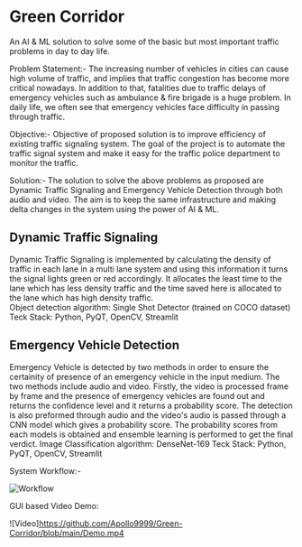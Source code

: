 # Green Corridor

An AI & ML solution to solve some of the basic but most important traffic problems in day to day life.

Problem Statement:- The increasing number of vehicles in cities can cause high volume of traffic, and implies that traffic congestion has become more critical nowadays. In addition to that, fatalities due to traffic delays of emergency vehicles such as ambulance & fire brigade is a huge problem. In daily life, we often see that emergency vehicles face difficulty in passing through traffic.

Objective:- Objective of proposed solution is to improve efficiency of existing traffic signaling system. The goal of the project is to automate the traffic signal system and make it easy for the traffic police department to monitor the traffic.

Solution:- The solution to solve the above problems as proposed are Dynamic Traffic Signaling and Emergency Vehicle Detection through both audio and video. The aim is to keep the same infrastructure and making delta changes in the system using the power of AI & ML.


## Dynamic Traffic Signaling
Dynamic Traffic Signaling is implemented by calculating the density of traffic in each lane in a multi lane system and using this information it turns the signal lights green or red accordingly. It allocates the least time to the lane which has less density traffic and the time saved here is allocated to the lane which has high density traffic.  
Object detection algorithm: Single Shot Detector (trained on COCO dataset)  
Teck Stack: Python, PyQT, OpenCV, Streamlit

## Emergency Vehicle Detection
Emergency Vehicle is detected by two methods in order to ensure the certainity of presence of an emergency vehicle in the input medium. The two methods include audio and video. Firstly, the video is processed frame by frame and the presence of emergency vehicles are found out and returns the confidence level and it returns a probability score.
The detection is also preformed through audio and the video's audio is passed through a CNN model which gives a probability score.
The probability scores from each models is obtained and ensemble learning is performed to get the final verdict.
Image Classification algorithm: DenseNet-169 
Teck Stack: Python, PyQT, OpenCV, Streamlit

System Workflow:-  

![Workflow](https://user-images.githubusercontent.com/80829447/205130227-27c7a87d-dcd4-44b2-a248-9f9dc7bbba03.jpg)

GUI based Video Demo:  


![Video]https://github.com/Apollo9999/Green-Corridor/blob/main/Demo.mp4





